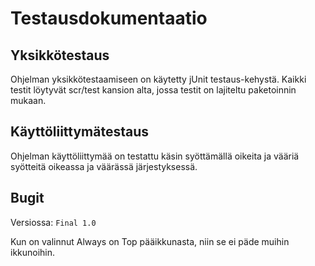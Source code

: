 # Testausdokumentaatio

## Yksikkötestaus

Ohjelman yksikkötestaamiseen on käytetty jUnit testaus-kehystä. Kaikki testit löytyvät scr/test kansion alta, jossa testit on lajiteltu paketoinnin mukaan.

## Käyttöliittymätestaus

Ohjelman käyttöliittymää on testattu käsin syöttämällä oikeita ja vääriä syötteitä oikeassa ja väärässä järjestyksessä.

## Bugit

Versiossa: ```Final 1.0```

Kun on valinnut Always on Top pääikkunasta, niin se ei päde muihin ikkunoihin.
